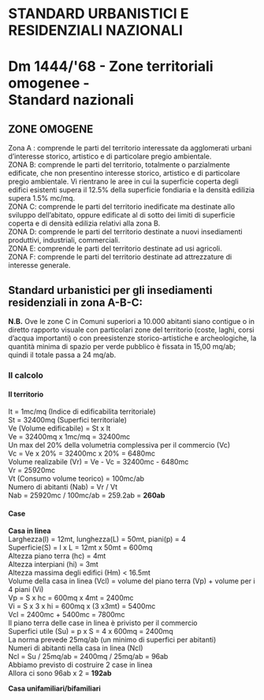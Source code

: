# STANDARD URBANISTICI E RESIDENZIALI NAZIONALI
# Dm 1444/'68 - Zone territoriali<br> omogenee -<br> Standard nazionali

## ZONE OMOGENE

Zona A :  comprende le parti del territorio interessate da agglomerati urbani d’interesse storico, artistico e di particolare pregio ambientale.<br>
ZONA B: comprende le parti del territorio, totalmente o parzialmente edificate, che non presentino interesse storico, artistico e di particolare pregio ambientale. Vi rientrano le aree in cui la superficie coperta degli edifici esistenti supera il 12.5% della superficie fondiaria e la densità edilizia supera 1.5% mc/mq.<br>
ZONA C: comprende le parti del territorio inedificate ma destinate allo sviluppo dell’abitato, oppure edificate al di sotto dei limiti di superficie coperta e di densità edilizia relativi alla zona B.<br>
ZONA D: comprende le parti del territorio destinate a nuovi insediamenti produttivi, industriali, commerciali.<br>
ZONA E: comprende le parti del territorio destinate ad usi agricoli.<br>
ZONA F: comprende le parti del territorio destinate ad attrezzature di interesse generale.

## Standard urbanistici per gli insediamenti residenziali in zona A-B-C:

**N.B.** Ove le zone C in Comuni superiori a 10.000 abitanti siano contigue o in diretto rapporto visuale con particolari zone del territorio (coste, laghi, corsi d’acqua importanti) o con preesistenze storico-artistiche e archeologiche, la quantità minima di spazio per verde pubblico è fissata in 15,00 mq/ab; quindi il totale passa a 24 mq/ab.

### Il calcolo<br>
#### Il territorio<br>
It = 1mc/mq (Indice di edificabilita territoriale)<br>
St = 32400mq (Superfici territoriale)<br>
Ve (Volume edificabile) = St x It<br>
Ve = 32400mq x 1mc/mq = 32400mc<br>
Un max del 20% della volumetria complessiva per il commercio (Vc)<br>
Vc = Ve x 20% = 32400mc x 20% = 6480mc<br>
Volume realizabile (Vr) = Ve - Vc = 32400mc - 6480mc<br>
Vr = 25920mc<br>
Vt (Consumo volume teorico) = 100mc/ab<br>
Numero di abitanti (Nab) = Vr / Vt<br>
Nab = 25920mc / 100mc/ab = 259.2ab = **260ab**

#### Case<br>
**Casa in linea**<br>
Larghezza(l) = 12mt, lunghezza(L) = 50mt, piani(p) = 4<br>
Superficie(S) = l x L = 12mt x 50mt = 600mq<br>
Altezza piano terra (hc) = 4mt<br>
Altezza interpiani (hi) = 3mt<br>
Altezza massima degli edifici (Hm) < 16.5mt<br>
Volume della casa in linea (Vcl) = volume del piano terra (Vp) + volume per i 4 piani (Vi)<br>
Vp = S x hc = 600mq x 4mt = 2400mc<br>
Vi = S x 3 x hi = 600mq x (3 x3mt) = 5400mc<br>
Vcl = 2400mc + 5400mc = 7800mc<br>
Il piano terra delle case in linea è privisto per il commercio<br>
Superfici utile (Su) = p x S = 4 x 600mq = 2400mq<br>
La norma prevede 25mq/ab (un minimo di superfici per abitanti)<br>
Numeri di abitanti nella casa in linea (Ncl)<br>
Ncl = Su / 25mq/ab = 2400mq / 25mq/ab = 96ab<br>
Abbiamo previsto di costruire 2 case in linea<br>
Allora ci sono 96ab x 2 = **192ab**

**Casa unifamiliari/bifamiliari**



